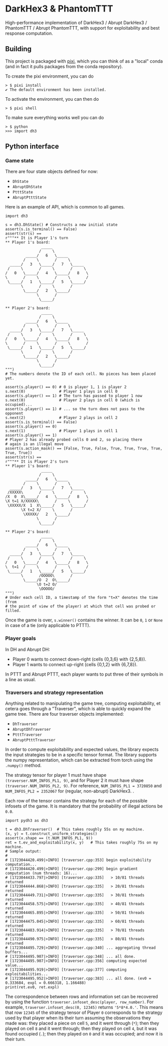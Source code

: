# DarkHex3 & PhantomTTT

High-performance implementation of DarkHex3 / Abrupt DarkHex3 / PhantomTTT / Abrupt PhantomTTT, with support for
exploitability and best response computation.

## Building

This project is packaged with [pixi](https://prefix.dev/), which you can think of as a "local" conda (and in fact it pulls packages from the conda repository).

To create the pixi environment, you can do
```
> $ pixi install
✔ The default environment has been installed.
```

To activate the environment, you can then do
```
> $ pixi shell
```

To make sure everything works well you can do
```
> $ python
>>> import dh3
```

## Python interface

### Game state

There are four state objects defined for now:
- `DhState`
- `AbruptDhState`
- `PtttState`
- `AbruptPtttState`

Here is an example of API, which is common to all games.

```
import dh3

s = dh3.DhState() # Constructs a new initial state
assert(s.is_terminal() == False)
assert(str(s) ==
r"""** It is Player 1's turn
** Player 1's board:
                _____
               /     \
         _____/   6   \_____
        /     \       /     \
  _____/   3   \_____/   7   \_____
 /     \       /     \       /     \
/   0   \_____/   4   \_____/   8   \
\       /     \       /     \       /
 \_____/   1   \_____/   5   \_____/
       \       /     \       /
        \_____/   2   \_____/
              \       /
               \_____/

** Player 2's board:
                _____
               /     \
         _____/   6   \_____
        /     \       /     \
  _____/   3   \_____/   7   \_____
 /     \       /     \       /     \
/   0   \_____/   4   \_____/   8   \
\       /     \       /     \       /
 \_____/   1   \_____/   5   \_____/
       \       /     \       /
        \_____/   2   \_____/
              \       /
               \_____/
""")
# The numbers denote the ID of each cell. No pieces has been placed yet.

assert(s.player() == 0) # 0 is player 1, 1 is player 2
s.next(0)               # Player 1 plays in cell 0
assert(s.player() == 1) # The turn has passed to player 1 now
s.next(0)               # Player 2 plays in cell 0 (which is occupied)...
assert(s.player() == 1) # ... so the turn does not pass to the opponent
s.next(2)               # Player 2 plays in cell 2
assert(s.is_terminal() == False)
assert(s.player() == 0)
s.next(1)               # Player 1 plays in cell 1
assert(s.player() == 1)
# Player 2 has already probed cells 0 and 2, so placing there
# again is an illegal move
assert(s.action_mask() == [False, True, False, True, True, True, True, True, True])
assert(str(s) ==
r"""** It is Player 2's turn
** Player 1's board:
                _____
               /     \
         _____/   6   \_____
        /     \       /     \
  _____/   3   \_____/   7   \_____
 /XXXXX\       /     \       /     \
/X  0  X\_____/   4   \_____/   8   \
\X t=1 X/XXXXX\       /     \       /
 \XXXXX/X  1  X\_____/   5   \_____/
       \X t=2 X/     \       /
        \XXXXX/   2   \_____/
              \       /
               \_____/

** Player 2's board:
                _____
               /     \
         _____/   6   \_____
        /     \       /     \
  _____/   3   \_____/   7   \_____
 /     \       /     \       /     \
/   0   \_____/   4   \_____/   8   \
\  t=1  /     \       /     \       /
 \_____/   1   \_____/   5   \_____/
       \       /OOOOO\       /
        \_____/O  2  O\_____/
              \O t=2 O/
               \OOOOO/
""")
# Under each cell ID, a timestamp of the form "t=X" denotes the time (from
# the point of view of the player) at which that cell was probed or filled.
```

Once the game is over, `s.winner()` contains the winner. It can be `0`, `1` or `None` in case of a tie (only applicable to PTTT).

### Player goals

In DH and Abrupt DH:
- Player 0 wants to connect down-right (cells {0,3,6} with {2,5,8}).
- Player 1 wants to connect up-right (cells {0,1,2} with {6,7,8}).

In PTTT and Abrupt PTTT, each player wants to put three of their symbols in a line as usual.

### Traversers and strategy representation

Anything related to manipulating the game tree, computing exploitability, et cetera goes through a "Traverser", which is able to quickly expand the game tree. There are four traverser objects implemented:
- `DhTraverser`
- `AbruptDhTraverser`
- `PtttTraverser`
- `AbruptPtttTraverser`

In order to compute exploitability and expected values, the library expects the
input strategies to be in a specific tensor format. The library supports the numpy
representation, which can be extracted from torch using the `.numpy()` method.

The strategy tensor for player 1 must have shape `(traverser.NUM_INFOS_PL1, 9)`, and for Player 2 it 
must have shape `(traverser.NUM_INFOS_PL2, 9)`. For reference, `NUM_INFOS_PL1 = 3720850` and `NUM_INFOS_PL2 = 2352067`
for (regular, non-abrupt) DarkHex3.
.

Each row of the tensor contains the strategy for each of the possible infosets of the game. It is mandatory that the probability of illegal actions be `0.0`.

```
import pydh3 as dh3

t = dh3.DhTraverser()  # This takes roughly 55s on my machine.
(x, y) = t.construct_uniform_strategies()
assert(x.shape == (t.NUM_INFOS_PL1, 9))
ret = t.ev_and_exploitability(x, y)   # This takes roughly 75s on my machine.
# Sample output:
#
# [1723044420.499|>INFO] [traverser.cpp:353] begin exploitability computation...
# [1723044420.499|>INFO] [traverser.cpp:299] begin gradient computation (num threads: 16)...
# [1723044433.797|>INFO] [traverser.cpp:335]   > 10/81 threads returned
# [1723044444.868|>INFO] [traverser.cpp:335]   > 20/81 threads returned
# [1723044449.731|>INFO] [traverser.cpp:335]   > 30/81 threads returned
# [1723044458.575|>INFO] [traverser.cpp:335]   > 40/81 threads returned
# [1723044465.895|>INFO] [traverser.cpp:335]   > 50/81 threads returned
# [1723044475.045|>INFO] [traverser.cpp:335]   > 60/81 threads returned
# [1723044483.914|>INFO] [traverser.cpp:335]   > 70/81 threads returned
# [1723044490.975|>INFO] [traverser.cpp:335]   > 80/81 threads returned
# [1723044495.729|>INFO] [traverser.cpp:340] ... aggregating thread buffers...
# [1723044495.907|>INFO] [traverser.cpp:348] ... all done.
# [1723044495.907|>INFO] [traverser.cpp:356] computing expected value...
# [1723044495.919|>INFO] [traverser.cpp:377] computing exploitabilities...
# [1723044495.952|>INFO] [traverser.cpp:383] ... all done. (ev0 = 0.333684, expl = 0.666318, 1.166488)
print(ret.ev0, ret.expl)
```

The correspondence between rows and information set can be recovered by using the function `traverser.infoset_desc(player, row_number)`. For example, `traverser.infoset_desc(0, 12345)` returns `'5*8*4.0.'`. This means that row `12345` of the strategy tensor of Player `0` corresponds to the strategy used by that player when its their turn assuming the observations they made was: they placed a piece on cell `5`, and it went through (`*`); then they played on cell `8` and it went through; then they played on cell `4`, but it was found occupied (`.`); then they played on `0` and it was occupied; and now it is their turn.
